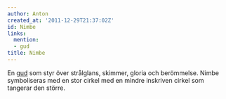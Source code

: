 ```yaml
---
author: Anton
created_at: '2011-12-29T21:37:02Z'
id: Nimbe
links:
  mention:
  - gud
title: Nimbe
---
```


En [gud] som styr över strålglans, skimmer, gloria och berömmelse. Nimbe symboliseras med en stor
cirkel med en mindre inskriven cirkel som tangerar den större.

  [gud]: gud
